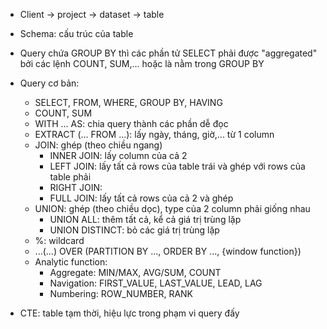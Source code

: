 - Client -> project -> dataset -> table
- Schema: cấu trúc của table
- Query chứa GROUP BY thì các phần tử SELECT phải được "aggregated" bởi các lệnh COUNT, SUM,... hoặc là nằm trong GROUP BY
- Query cơ bản:

  - SELECT, FROM, WHERE, GROUP BY, HAVING
  - COUNT, SUM
  - WITH ... AS: chia query thành các phần dễ đọc
  - EXTRACT (... FROM ...): lấy ngày, tháng, giờ,... từ 1 column
  - JOIN: ghép (theo chiều ngang)
    - INNER JOIN: lấy column của cả 2
    - LEFT JOIN: lấy tất cả rows của table trái và ghép với rows của table phải
    - RIGHT JOIN:
    - FULL JOIN: lấy tất cả rows của cả 2 và ghép
  - UNION: ghép (theo chiều dọc), type của 2 column phải giống nhau
    - UNION ALL: thêm tất cả, kể cả giá trị trùng lặp
    - UNION DISTINCT: bỏ các giá trị trùng lặp
  - %: wildcard
  - ...(...) OVER (PARTITION BY ..., ORDER BY ..., {window function})
  - Analytic function:
    - Aggregate: MIN/MAX, AVG/SUM, COUNT
    - Navigation: FIRST_VALUE, LAST_VALUE, LEAD, LAG
    - Numbering: ROW_NUMBER, RANK

- CTE: table tạm thời, hiệu lực trong phạm vi query đấy
